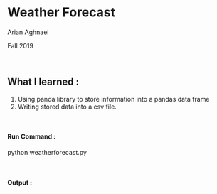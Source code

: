 <h1>Weather Forecast</h1>
<p>Arian Aghnaei</p>
<p>Fall 2019</p>
<br>
<h2>What I learned :</h2>
<ol>
  <li>Using panda library to store information into a pandas data frame</li>
  <li>Writing stored data into a csv file.</li>
</ol>
<br>
<h4>Run Command :</h4>

<p>python weatherforecast.py</p>
<br>
<h4>Output :</h4>
